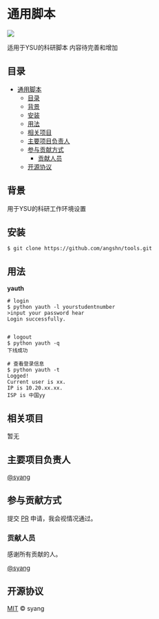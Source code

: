 # 通用脚本

[![](https://img.shields.io/badge/home-tools-orange)](https://github.com/angshn/tools.git)

适用于YSU的科研脚本
内容待完善和增加

## 目录

- [通用脚本](#通用脚本)
  - [目录](#目录)
  - [背景](#背景)
  - [安装](#安装)
  - [用法](#用法)
  - [相关项目](#相关项目)
  - [主要项目负责人](#主要项目负责人)
  - [参与贡献方式](#参与贡献方式)
    - [贡献人员](#贡献人员)
  - [开源协议](#开源协议)

## 背景
用于YSU的科研工作环境设置
## 安装

```shell
$ git clone https://github.com/angshn/tools.git

```

## 用法
**yauth**

```shell
# login
$ python yauth -l yourstudentnumber
>input your password hear
Login successfully.


# logout
$ python yauth -q
下线成功

# 查看登录信息
$ python yauth -t
Logged!
Current user is xx.
IP is 10.20.xx.xx.
ISP is 中国yy
```


## 相关项目

暂无

## 主要项目负责人

[@syang](https://github.com/angshn)

## 参与贡献方式


提交 [PR](https://github.com/angshn/tools/pulls) 申请，我会视情况通过。

### 贡献人员

感谢所有贡献的人。

[@syang](https://github.com/angshn)

## 开源协议

[MIT](LICENSE) © syang
